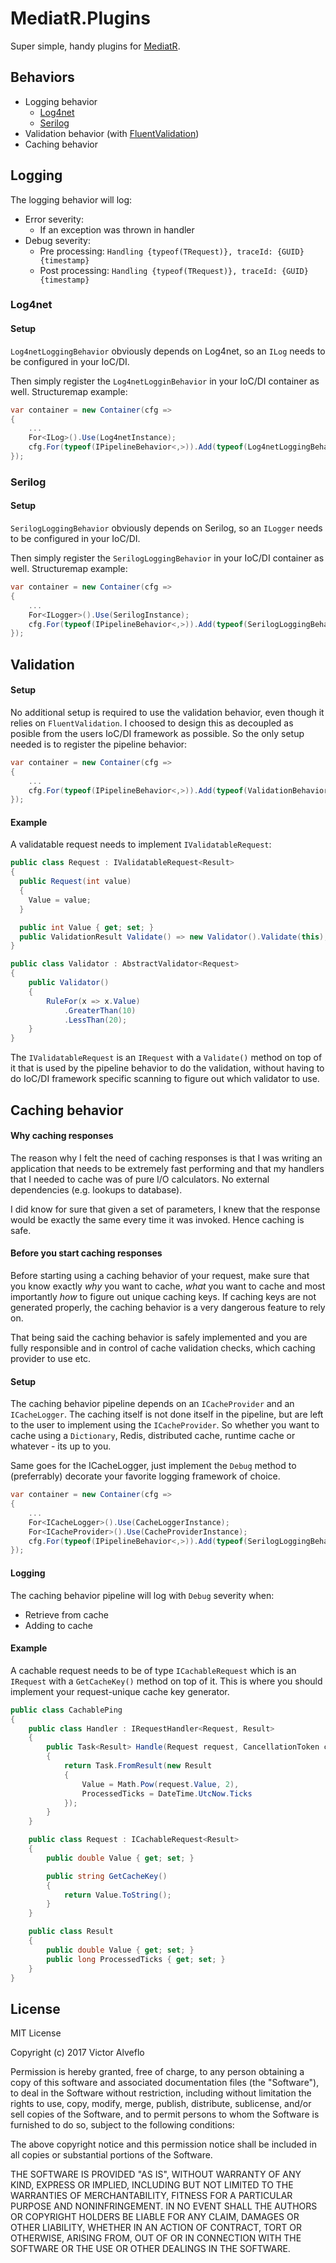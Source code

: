 # MediatR.Plugins
Super simple, handy plugins for [MediatR](https://github.com/jbogard/MediatR).

## Behaviors
- Logging behavior
  - [Log4net](https://logging.apache.org/log4net/)
  - [Serilog](https://serilog.net)
- Validation behavior (with [FluentValidation](https://github.com/JeremySkinner/FluentValidation))
- Caching behavior

## Logging
The logging behavior will log:
- Error severity:
  - If an exception was thrown in handler
- Debug severity:
  - Pre processing: `Handling {typeof(TRequest)}, traceId: {GUID} {timestamp}`
  - Post processing: `Handling {typeof(TRequest)}, traceId: {GUID} {timestamp}`

### Log4net
#### Setup
`Log4netLoggingBehavior` obviously depends on Log4net, so an `ILog` needs to be
configured in your IoC/DI.

Then simply register the `Log4netLogginBehavior` in your IoC/DI container as well.
Structuremap example:
```csharp
var container = new Container(cfg =>
{
    ...
    For<ILog>().Use(Log4netInstance);
    cfg.For(typeof(IPipelineBehavior<,>)).Add(typeof(Log4netLoggingBehavior<,>));
});
```

### Serilog
#### Setup
`SerilogLoggingBehavior` obviously depends on Serilog, so an `ILogger` needs to be
configured in your IoC/DI.

Then simply register the `SerilogLoggingBehavior` in your IoC/DI container as well.
Structuremap example:
```csharp
var container = new Container(cfg =>
{
    ...
    For<ILogger>().Use(SerilogInstance);
    cfg.For(typeof(IPipelineBehavior<,>)).Add(typeof(SerilogLoggingBehavior<,>));
});
```
## Validation
#### Setup
No additional setup is required to use the validation behavior, even though it relies on
`FluentValidation`. I choosed to design this as decoupled as posible from the users
IoC/DI framework as possible. So the only setup needed is to register the pipeline behavior:

```csharp
var container = new Container(cfg =>
{
    ...
    cfg.For(typeof(IPipelineBehavior<,>)).Add(typeof(ValidationBehavior<,>));
});
```
#### Example
A validatable request needs to implement `IValidatableRequest`:
```csharp
public class Request : IValidatableRequest<Result>
{
  public Request(int value)
  {
    Value = value;
  }

  public int Value { get; set; }
  public ValidationResult Validate() => new Validator().Validate(this);
}

public class Validator : AbstractValidator<Request>
{
    public Validator()
    {
        RuleFor(x => x.Value)
            .GreaterThan(10)
            .LessThan(20);
    }
}
```

The `IValidatableRequest` is an `IRequest` with a `Validate()` method on top of it that is
used by the pipeline behavior to do the validation, without having to do IoC/DI framework
specific scanning to figure out which validator to use.

## Caching behavior
#### Why caching responses
The reason why I felt the need of caching responses is that I was writing an application
that needs to be extremely fast performing and that my handlers that I needed to cache
was of pure I/O calculators. No external dependencies (e.g. lookups to database).

I did know for sure that given a set of parameters, I knew that the response would be
exactly the same every time it was invoked. Hence caching is safe.

#### Before you start caching responses
Before starting using a caching behavior of your request, make sure that you
know exactly *why* you want to cache, *what* you want to cache and most importantly
*how* to figure out unique caching keys. If caching keys are not generated properly,
the caching behavior is a very dangerous feature to rely on.

That being said the caching behavior is safely implemented and you are fully responsible
and in control of cache validation checks, which caching provider to use etc.

#### Setup
The caching behavior pipeline depends on an `ICacheProvider` and an `ICacheLogger`.
The caching itself is not done itself in the pipeline, but are left to the user to
implement using the `ICacheProvider`. So whether you want to cache using a `Dictionary`,
Redis, distributed cache, runtime cache or whatever - its up to you.

Same goes for the ICacheLogger, just implement the `Debug` method to (preferrably) decorate
your favorite logging framework of choice.

```csharp
var container = new Container(cfg =>
{
    ...
    For<ICacheLogger>().Use(CacheLoggerInstance);
    For<ICacheProvider>().Use(CacheProviderInstance);
    cfg.For(typeof(IPipelineBehavior<,>)).Add(typeof(SerilogLoggingBehavior<,>));
});
```
#### Logging
The caching behavior pipeline will log with `Debug` severity when:
- Retrieve from cache
- Adding to cache

#### Example
A cachable request needs to be of type `ICachableRequest` which is an `IRequest`
with a `GetCacheKey()` method on top of it. This is where you should implement your
request-unique cache key generator.

```csharp
public class CachablePing
{
    public class Handler : IRequestHandler<Request, Result>
    {
        public Task<Result> Handle(Request request, CancellationToken cancellationToken)
        {
            return Task.FromResult(new Result
            {
                Value = Math.Pow(request.Value, 2),
                ProcessedTicks = DateTime.UtcNow.Ticks
            });
        }
    }

    public class Request : ICachableRequest<Result>
    {
        public double Value { get; set; }

        public string GetCacheKey()
        {
            return Value.ToString();
        }
    }

    public class Result
    {
        public double Value { get; set; }
        public long ProcessedTicks { get; set; }
    }
}
```

## License
MIT License

Copyright (c) 2017 Victor Alveflo

Permission is hereby granted, free of charge, to any person obtaining a copy
of this software and associated documentation files (the "Software"), to deal
in the Software without restriction, including without limitation the rights
to use, copy, modify, merge, publish, distribute, sublicense, and/or sell
copies of the Software, and to permit persons to whom the Software is
furnished to do so, subject to the following conditions:

The above copyright notice and this permission notice shall be included in all
copies or substantial portions of the Software.

THE SOFTWARE IS PROVIDED "AS IS", WITHOUT WARRANTY OF ANY KIND, EXPRESS OR
IMPLIED, INCLUDING BUT NOT LIMITED TO THE WARRANTIES OF MERCHANTABILITY,
FITNESS FOR A PARTICULAR PURPOSE AND NONINFRINGEMENT. IN NO EVENT SHALL THE
AUTHORS OR COPYRIGHT HOLDERS BE LIABLE FOR ANY CLAIM, DAMAGES OR OTHER
LIABILITY, WHETHER IN AN ACTION OF CONTRACT, TORT OR OTHERWISE, ARISING FROM,
OUT OF OR IN CONNECTION WITH THE SOFTWARE OR THE USE OR OTHER DEALINGS IN THE
SOFTWARE.
